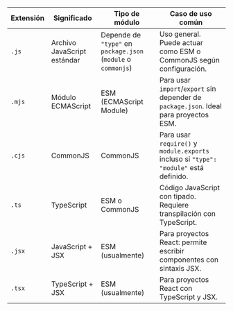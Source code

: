| Extensión | Significado             | Tipo de módulo     | Caso de uso común                                                   |
|---|---|---|---|
| `.js`     | Archivo JavaScript estándar | Depende de `"type"` en `package.json` (`module` o `commonjs`) | Uso general. Puede actuar como ESM o CommonJS según configuración.  |
| `.mjs`    | Módulo ECMAScript       | ESM (ECMAScript Module) | Para usar `import`/`export` sin depender de `package.json`. Ideal para proyectos ESM. |
| `.cjs`    | CommonJS                | CommonJS           | Para usar `require()` y `module.exports` incluso si `"type": "module"` está definido. |
| `.ts`     | TypeScript              | ESM o CommonJS     | Código JavaScript con tipado. Requiere transpilación con TypeScript. |
| `.jsx`    | JavaScript + JSX        | ESM (usualmente)   | Para proyectos React: permite escribir componentes con sintaxis JSX. |
| `.tsx`    | TypeScript + JSX        | ESM (usualmente)   | Para proyectos React con TypeScript y JSX.                          |
